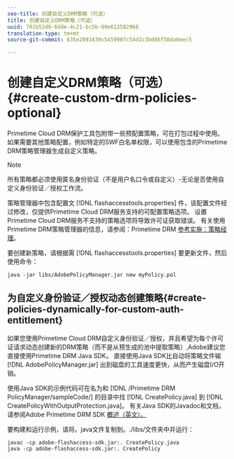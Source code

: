 ```yaml
---
seo-title: 创建自定义DRM策略（可选）
title: 创建自定义DRM策略（可选）
uuid: 701b51d9-6dde-4c21-bc5b-09e612582968
translation-type: tm+mt
source-git-commit: 635e2893439c5459907c54d2c3bd86f58da0eec5

---
```



# 创建自定义DRM策略（可选）{#create-custom-drm-policies-optional}

Primetime Cloud DRM保护工具包附带一些预配置策略，可在打包过程中使用。 如果需要其他策略配置，例如特定的SWF白名单权限，可以使用包含的Primetime DRM策略管理器生成自定义策略。

>[!NOTE]
>
>所有策略都必须使用匿名身份验证（不是用户名口令或自定义）-无论是否使用自定义身份验证／授权工作流。

策略管理器中包含配置文 [!DNL flashaccesstools.properties] 件，该配置文件经过修改，仅提供Primetime Cloud DRM服务支持的可配置策略选项。 设置Primetime Cloud DRM服务不支持的策略选项将导致许可证获取错误。 有关使用Primetime DRM策略管理器的信息，请参阅：Primetime DRM [参考实施：策略经理](https://help.adobe.com/en_US/primetime/drm/5.3/reference_implementations/index.html#concept-DRM_Policy_Manager)。

要创建新策略，请根据需 [!DNL flashaccesstools.properties] 要更新文件，然后使用命令：

```
java -jar libs/AdobePolicyManager.jar new myPolicy.pol
```

## 为自定义身份验证／授权动态创建策略{#create-policies-dynamically-for-custom-auth-entitlement}

如果您使用Primetime Cloud DRM自定义身份验证／授权，并且希望为每个许可证请求动态创建新的DRM策略（而不是从预生成的池中提取策略）,Adobe建议您直接使用Primetime DRM Java SDK。 直接使用Java SDK比自动将策略文件输 [!DNL AdobePolicyManager.jar] 出到磁盘的工具速度更快，从而产生磁盘I/O开销。

使用Java SDK的示例代码可在名为和 [!DNL /Primetime DRM PolicyManager/sampleCode/] 的目录中找 [!DNL CreatePolicy.java] 到 [!DNL CreatePolicyWithOutputProtection.java]。 有关Java SDK的Javadoc和文档，请参阅Adobe Primetime DRM SDK [概述（英文）。](../../../digital-rights-management/drm-sdk-overview/overview.md)

要构建和运行示例，请将。java文件复制到。./libs/文件夹中并运行：

```
javac -cp adobe-flashaccess-sdk.jar:. CreatePolicy.java
java -cp adobe-flashaccess-sdk.jar:. CreatePolicy
```
